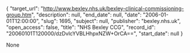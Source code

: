 {
  "target_url": "http://www.bexley.nhs.uk/bexley-clinical-commissioning-group.htm", 
  "description": null, 
  "end_date": null, 
  "date": "2006-01-01T12:00:00", 
  "slug": 1695, 
  "subject": null, 
  "publisher": "bexley.nhs.uk", 
  "open_access": false, 
  "title": "NHS Bexley CCG", 
  "record_id": "20060101T120000/dzDvlcYVBLHhpxNZW+OrCA==", 
  "start_date": null
}

None
